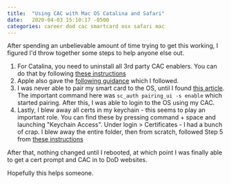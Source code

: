 ```yaml
---
title:  "Using CAC with Mac OS Catalina and Safari"
date:   2020-04-03 15:10:17 -0500
categories: career dod cac smartcard osx safari mac
---
```

After spending an unbelievable amount of time trying to get this working, I figured I'd throw together some steps to help anyone else out.

1. For Catalina, you need to uninstall all 3rd party CAC enablers.  You can do that by following [these instructions](http://www.militarycac.com/macuninstall.htm)
2. Apple also gave the [following guidance](https://support.apple.com/en-us/HT210541) which I followed.
3. I was never able to pair my smart card to the OS, until I found [this article](https://support.yubico.com/support/solutions/articles/15000006468-using-your-yubikey-as-a-smart-card-in-macos). The important command here was `sc_auth pairing_ui -s enable` which started pairing.  After this, I was able to login to the OS using my CAC.
4. Lastly, I blew away all certs in my keychain - this seems to play an important role.  You can find these by pressing command + space and launching "Keychain Access".  Under login > Certificates - I had a bunch of crap.  I blew away the entire folder, then from scratch, followed Step 5 from [these instructions](https://militarycac.com/macnotes.htm)

After that, nothing changed until I rebooted, at which point I was finally able to get a cert prompt and CAC in to DoD websites.

Hopefully this helps someone.
